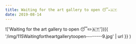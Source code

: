 ```yaml
---
title: Waiting for the art gallery to open 😴✏️🇦🇹
date: 2019-08-14
---
```


!['Waiting for the art gallery to open 😴✏️🇦🇹']({{ '/img/115Waitingfortheartgallerytoopen--------9.jpg' | url }} )
<br>
